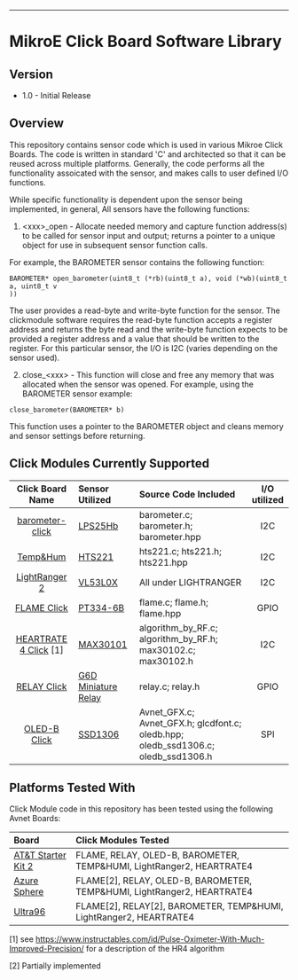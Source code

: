 ---

# MikroE Click Board Software Library
## Version
* 1.0 - Initial Release

## Overview
This repository contains sensor code which is used in various Mikroe Click Boards.  The code is written in standard 'C' and architected so that it can be reused across multiple platforms. Generally, the code performs all the functionality assoicated with the sensor, and makes calls to user defined I/O functions. 

While specific functionality is dependent upon the sensor being implemented, in general, All sensors have the following functions:
1. \<xxx>_open - Allocate needed memory and capture function address(s) to be called for sensor input and output; returns a pointer to a unique object for use in subsequent sensor function calls.

For example, the BAROMETER sensor contains the following function:
```  
BAROMETER* open_barometer(uint8_t (*rb)(uint8_t a), void (*wb)(uint8_t a, uint8_t v
))
```
The user provides a read-byte and write-byte function for the sensor.  The clickmodule software requires  the read-byte function accepts a register address and returns the byte read and the write-byte function expects to be provided a register address and a value that should be written to the register.  For this particular sensor, the I/O is I2C (varies depending on the sensor used). 

2. close_\<xxx> - This function will close and free any memory that was allocated when the sensor was opened. For example, using the BAROMETER sensor example:
```
close_barometer(BAROMETER* b)
```
This function uses a pointer to the BAROMETER object and cleans memory and sensor settings before returning.

## Click Modules Currently Supported

| Click Board Name | Sensor Utilized | Source Code Included | I/O utilized | 
|:----------------:|:----------------|:---------------------|:------------:|
| [barometer-click](https://www.mikroe.com/barometer-click) | [LPS25Hb](https://www.st.com/en/mems-and-sensors/lps25hb.html]) | barometer.c;  barometer.h;  barometer.hpp | I2C |
| [Temp&Hum](https://www.mikroe.com/temp-hum-click) | [HTS221](https://www.st.com/en/mems-and-sensors/hts221.html) | hts221.c;   hts221.h;   hts221.hpp | I2C |
| [LightRanger 2](https://www.mikroe.com/lightranger-2-click) | [VL53L0X](https://www.st.com/content/st_com/en/products/imaging-and-photonics-solutions/proximity-sensors/vl53l0x.html) | All under LIGHTRANGER | I2C | 
| [FLAME Click](https://www.mikroe.com/flame-click) | [PT334-6B](https://github.com/Avnet/clickmodules/blob/v1.0/FLAME/PT334-6B.pdf) | flame.c;  flame.h;  flame.hpp | GPIO |
| [HEARTRATE 4 Click](https://www.mikroe.com/heart-rate-4-click) [1] | [MAX30101](https://www.maximintegrated.com/en/products/sensors/MAX30101.html) | algorithm_by_RF.c;  algorithm_by_RF.h;  max30102.c;  max30102.h | I2C |
| [RELAY Click](https://www.mikroe.com/relay-click) | [G6D Miniature Relay](https://github.com/Avnet/clickmodules/blob/v1.0/RELAY/g6d-datasheet.pdf) | relay.c; relay.h | GPIO |
| [OLED-B Click](https://www.mikroe.com/oled-b-click) | [SSD1306](http://www.solomon-systech.com/en/product/display-ic/oled-driver-controller/ssd1306/) | Avnet_GFX.c;  Avnet_GFX.h;  glcdfont.c;  oledb.hpp;  oledb_ssd1306.c;  oledb_ssd1306.h | SPI |


## Platforms Tested With
Click Module code in this repository has been tested using the following Avnet Boards:

| Board                       |  Click Modules Tested |
|:-----------------------| :--------------------------|
| [AT&T Starter Kit 2](http://cloudconnectkits.org/product/lte-starter-kit-2) | FLAME, RELAY, OLED-B, BAROMETER, TEMP&HUMI, LightRanger2, HEARTRATE4 |
| [Azure Sphere](http://cloudconnectkits.org/product/azure-sphere-starter-kit) | FLAME[2], RELAY, OLED-B, BAROMETER, TEMP&HUMI, LightRanger2, HEARTRATE4 |
| [Ultra96](tbd...) | FLAME[2], RELAY[2], BAROMETER, TEMP&HUMI, LightRanger2, HEARTRATE4 |

[1] see https://www.instructables.com/id/Pulse-Oximeter-With-Much-Improved-Precision/ for a description of the HR4 algorithm

[2] Partially implemented

